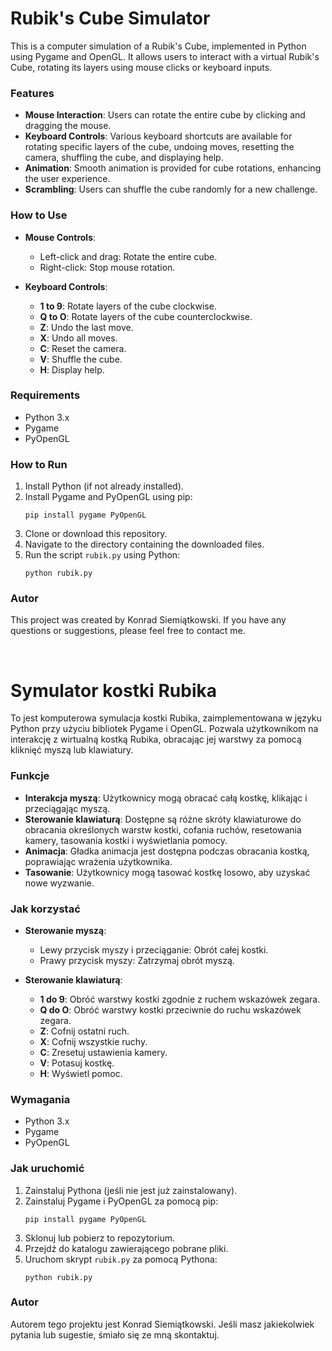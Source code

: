 # Rubik's Cube Simulator

This is a computer simulation of a Rubik's Cube, implemented in Python using Pygame and OpenGL. It allows users to interact with a virtual Rubik's Cube, rotating its layers using mouse clicks or keyboard inputs. 

### Features

- **Mouse Interaction**: Users can rotate the entire cube by clicking and dragging the mouse.
- **Keyboard Controls**: Various keyboard shortcuts are available for rotating specific layers of the cube, undoing moves, resetting the camera, shuffling the cube, and displaying help.
- **Animation**: Smooth animation is provided for cube rotations, enhancing the user experience.
- **Scrambling**: Users can shuffle the cube randomly for a new challenge.

### How to Use

- **Mouse Controls**:
  - Left-click and drag: Rotate the entire cube.
  - Right-click: Stop mouse rotation.

- **Keyboard Controls**:
  - **1 to 9**: Rotate layers of the cube clockwise.
  - **Q to O**: Rotate layers of the cube counterclockwise.
  - **Z**: Undo the last move.
  - **X**: Undo all moves.
  - **C**: Reset the camera.
  - **V**: Shuffle the cube.
  - **H**: Display help.

### Requirements

- Python 3.x
- Pygame
- PyOpenGL

### How to Run

1. Install Python (if not already installed).
2. Install Pygame and PyOpenGL using pip:
   ```
   pip install pygame PyOpenGL
   ```
3. Clone or download this repository.
4. Navigate to the directory containing the downloaded files.
5. Run the script `rubik.py` using Python:
   ```
   python rubik.py
   ```

### Autor

This project was created by Konrad Siemiątkowski. If you have any questions or suggestions, please feel free to contact me.
<p>&nbsp;</p>

# Symulator kostki Rubika

To jest komputerowa symulacja kostki Rubika, zaimplementowana w języku Python przy użyciu bibliotek Pygame i OpenGL. Pozwala użytkownikom na interakcję z wirtualną kostką Rubika, obracając jej warstwy za pomocą kliknięć myszą lub klawiatury.

### Funkcje

- **Interakcja myszą**: Użytkownicy mogą obracać całą kostkę, klikając i przeciągając myszą.
- **Sterowanie klawiaturą**: Dostępne są różne skróty klawiaturowe do obracania określonych warstw kostki, cofania ruchów, resetowania kamery, tasowania kostki i wyświetlania pomocy.
- **Animacja**: Gładka animacja jest dostępna podczas obracania kostką, poprawiając wrażenia użytkownika.
- **Tasowanie**: Użytkownicy mogą tasować kostkę losowo, aby uzyskać nowe wyzwanie.

### Jak korzystać

- **Sterowanie myszą**:
  - Lewy przycisk myszy i przeciąganie: Obrót całej kostki.
  - Prawy przycisk myszy: Zatrzymaj obrót myszą.

- **Sterowanie klawiaturą**:
  - **1 do 9**: Obróć warstwy kostki zgodnie z ruchem wskazówek zegara.
  - **Q do O**: Obróć warstwy kostki przeciwnie do ruchu wskazówek zegara.
  - **Z**: Cofnij ostatni ruch.
  - **X**: Cofnij wszystkie ruchy.
  - **C**: Zresetuj ustawienia kamery.
  - **V**: Potasuj kostkę.
  - **H**: Wyświetl pomoc.

### Wymagania

- Python 3.x
- Pygame
- PyOpenGL

### Jak uruchomić

1. Zainstaluj Pythona (jeśli nie jest już zainstalowany).
2. Zainstaluj Pygame i PyOpenGL za pomocą pip:
   ```
   pip install pygame PyOpenGL
   ```
3. Sklonuj lub pobierz to repozytorium.
4. Przejdź do katalogu zawierającego pobrane pliki.
5. Uruchom skrypt `rubik.py` za pomocą Pythona:
   ```
   python rubik.py
   ```

### Autor

Autorem tego projektu jest Konrad Siemiątkowski. Jeśli masz jakiekolwiek pytania lub sugestie, śmiało się ze mną skontaktuj.
